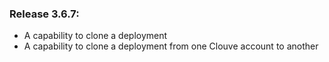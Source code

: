 ### Release 3.6.7:

- A capability to clone a deployment
- A capability to clone a deployment from one Clouve account to another
